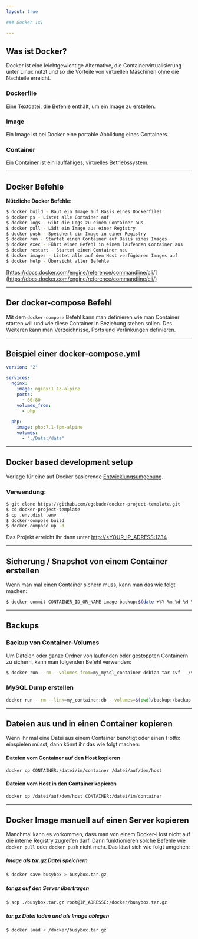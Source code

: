```yaml
---
layout: true

### Docker 1x1

---
```


## Was ist Docker?

Docker ist eine leichtgewichtige Alternative, die Containervirtualisierung unter Linux nutzt und so die Vorteile von virtuellen Maschinen ohne die Nachteile erreicht. 

### Dockerfile

Eine Textdatei, die Befehle enthält, um ein Image zu erstellen.

### Image 

Ein Image ist bei Docker eine portable Abbildung eines Containers.

### Container

Ein Container ist ein lauffähiges, virtuelles Betriebssystem.

---

## Docker Befehle

**Nützliche Docker Befehle:**

```bash
$ docker build - Baut ein Image auf Basis eines Dockerfiles
$ docker ps - Listet alle Container auf
$ docker logs - Gibt die Logs zu einem Container aus
$ docker pull - Lädt ein Image aus einer Registry
$ docker push - Speichert ein Image in einer Registry
$ docker run - Startet einen Container auf Basis eines Images
$ docker exec - Führt einen Befehl in einem laufenden Container aus
$ docker restart - Startet einen Container neu
$ docker images - Listet alle auf dem Host verfügbaren Images auf
$ docker help - Übersicht aller Befehle
```

[https://docs.docker.com/engine/reference/commandline/cli/](https://docs.docker.com/engine/reference/commandline/cli/)

---

## Der docker-compose Befehl

Mit dem `docker-compose` Befehl kann man definieren wie man Container starten will und wie diese Container in Beziehung stehen sollen. Des Weiteren kann man Verzeichnisse, Ports und Verlinkungen definieren. 

---

## Beispiel einer docker-compose.yml
 
```yml
version: "2"

services:
  nginx:
    image: nginx:1.13-alpine
    ports:
      - 80:80
    volumes_from:
      - php
    
  php:
    image: php:7.1-fpm-alpine              
    volumes:
      - "./Data:/data"
```

---

## Docker based development setup

Vorlage für eine auf Docker basierende [Entwicklungsumgebung](https://github.com/egobude/docker-project-template).

### Verwendung:

```bash
$ git clone https://github.com/egobude/docker-project-template.git
$ cd docker-project-template
$ cp .env.dist .env
$ docker-compose build
$ docker-compose up -d
```

Das Projekt erreicht ihr dann unter [http://<YOUR_IP_ADRESS:1234](http://<YOUR_IP_ADRESS:1234)

---

## Sicherung / Snapshot von einem Container erstellen

Wenn man mal einen Container sichern muss, kann man das wie folgt machen:

```bash
$ docker commit CONTAINER_ID_OR_NAME image-backup:$(date +%Y-%m-%d-%H-%M-%S)
```
        
---

## Backups

### Backup von Container-Volumes

Um Dateien oder ganze Ordner von laufenden oder gestoppten Containern zu sichern, kann man folgenden Befehl verwenden:

```bash
$ docker run --rm --volumes-from=my_mysql_container debian tar cvf - /var/lib/mysql | gzip > mysql-data.tar.gz
```

### MySQL Dump erstellen

```bash
docker run --rm --link=my_container:db --volumes=$(pwd)/backup:/backup mysql:latest mysqldump --host=db -u root my_database > /backup/my_database_dump.sql
```

---

## Dateien aus und in einen Container kopieren

Wenn ihr mal eine Datei aus einem Container benötigt oder einen Hotfix einspielen müsst, dann könnt ihr das wie folgt machen:

#### Dateien vom Container auf den Host kopieren 

```bash
docker cp CONTAINER:/datei/im/container /datei/auf/dem/host
```
    
#### Dateien vom Host in den Container kopieren

```bash
docker cp /datei/auf/dem/host CONTAINER:/datei/im/container
```

---

## Docker Image manuell auf einen Server kopieren

Manchmal kann es vorkommen, dass man von einem Docker-Host nicht auf die interne Registry zugreifen darf. Dann funktionieren solche Befehle wie `docker pull` oder `docker push` nicht mehr. Das lässt sich wie folgt umgehen:

##### Image als tar.gz Datei speichern

```bash
$ docker save busybox > busybox.tar.gz
```
   
##### tar.gz auf den Server übertragen

```bash
$ scp ./busybox.tar.gz root@IP_ADRESSE:/docker/busybox.tar.gz
```
    
##### tar.gz Datei laden und als Image ablegen 

```bash
$ docker load < /docker/busybox.tar.gz
```